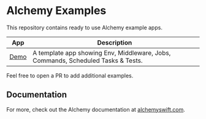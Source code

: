 # Alchemy Examples

This repository contains ready to use Alchemy example apps.

| App           | Description                                                                      |
| ------------- | -------------------------------------------------------------------------------- |
| [Demo](/demo) | A template app showing Env, Middleware, Jobs, Commands, Scheduled Tasks & Tests. |

Feel free to open a PR to add additional examples.

## Documentation

For more, check out the Alchemy documentation at [alchemyswift.com](https://alchemyswift.com).
